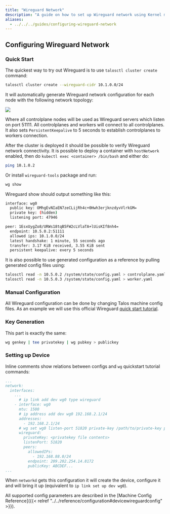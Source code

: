 ```yaml
---
title: "Wireguard Network"
description: "A guide on how to set up Wireguard network using Kernel module."
aliases:
  - ../../../guides/configuring-wireguard-network
---
```


## Configuring Wireguard Network

### Quick Start

The quickest way to try out Wireguard is to use `talosctl cluster create` command:

```bash
talosctl cluster create --wireguard-cidr 10.1.0.0/24
```

It will automatically generate Wireguard network configuration for each node with the following network topology:

<img src="/images/wireguard-guide/example-topology.png">

Where all controlplane nodes will be used as Wireguard servers which listen on port 51111.
All controlplanes and workers will connect to all controlplanes.
It also sets `PersistentKeepalive` to 5 seconds to establish controlplanes to workers connection.

After the cluster is deployed it should be possible to verify Wireguard network connectivity.
It is possible to deploy a container with `hostNetwork` enabled, then do `kubectl exec <container> /bin/bash` and either do:

```bash
ping 10.1.0.2
```

Or install `wireguard-tools` package and run:

```bash
wg show
```

Wireguard show should output something like this:

```bash
interface: wg0
  public key: OMhgEvNIaEN7zeCLijRh4c+0Hwh3erjknzdyvVlrkGM=
  private key: (hidden)
  listening port: 47946

peer: 1EsxUygZo8/URWs18tqB5FW2cLVlaTA+lUisKIf8nh4=
  endpoint: 10.5.0.2:51111
  allowed ips: 10.1.0.0/24
  latest handshake: 1 minute, 55 seconds ago
  transfer: 3.17 KiB received, 3.55 KiB sent
  persistent keepalive: every 5 seconds
```

It is also possible to use generated configuration as a reference by pulling generated config files using:

```bash
talosctl read -n 10.5.0.2 /system/state/config.yaml > controlplane.yaml
talosctl read -n 10.5.0.3 /system/state/config.yaml > worker.yaml
```

### Manual Configuration

All Wireguard configuration can be done by changing Talos machine config files.
As an example we will use this official Wireguard [quick start tutorial](https://www.wireguard.com/quickstart/).

### Key Generation

This part is exactly the same:

```bash
wg genkey | tee privatekey | wg pubkey > publickey
```

### Setting up Device

Inline comments show relations between configs and `wg` quickstart tutorial commands:

```yaml
...
network:
  interfaces:
    ...
      # ip link add dev wg0 type wireguard
    - interface: wg0
      mtu: 1500
      # ip address add dev wg0 192.168.2.1/24
      addresses:
        - 192.168.2.1/24
      # wg set wg0 listen-port 51820 private-key /path/to/private-key peer ABCDEF... allowed-ips 192.168.88.0/24 endpoint 209.202.254.14:8172
      wireguard:
        privateKey: <privatekey file contents>
        listenPort: 51820
        peers:
          allowedIPs:
            - 192.168.88.0/24
          endpoint: 209.202.254.14.8172
          publicKey: ABCDEF...
...
```

When `networkd` gets this configuration it will create the device, configure it and will bring it up (equivalent to `ip link set up dev wg0`).

All supported config parameters are described in the [Machine Config Reference]({{< relref "../../reference/configuration#devicewireguardconfig" >}}).

